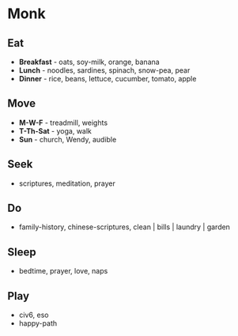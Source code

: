 # Monk

## Eat
* **Breakfast** - oats, soy-milk, orange, banana
* **Lunch** - noodles, sardines, spinach, snow-pea, pear
* **Dinner** - rice, beans, lettuce, cucumber, tomato, apple

## Move
* **M-W-F** - treadmill, weights
* **T-Th-Sat** - yoga, walk 
* **Sun** - church, Wendy, audible

## Seek
* scriptures, meditation, prayer

## Do
* family-history, chinese-scriptures, clean | bills | laundry | garden

## Sleep
* bedtime, prayer, love, naps

## Play
* civ6, eso
* happy-path




